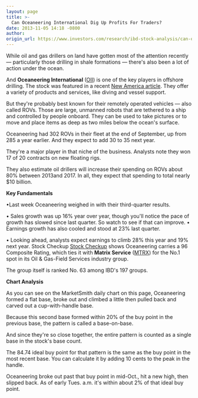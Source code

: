 ```yaml
---
layout: page
title: >-
  Can Oceaneering International Dig Up Profits For Traders?
date: 2013-11-05 14:18 -0800
author: 
origin_url: https://www.investors.com/research/ibd-stock-analysis/can-oceaneering-international-dig-up-profits-for-traders/
---
```





  

While oil and gas drillers on land have gotten most of the attention recently — particularly those drilling in shale formations — there's also been a lot of action under the ocean.

  

And **Oceaneering International** ([OII](https://research.investors.com/quote.aspx?symbol=OII)) is one of the key players in offshore drilling. The stock was featured in a recent [New America article](http://news.investors.com/business-the-new-america/103113-677437-oceaneering-international-eyes-offshore-oil-market.htm). They offer a variety of products and services, like diving and vessel support.

  

But they're probably best known for their remotely operated vehicles — also called ROVs. Those are large, unmanned robots that are tethered to a ship and controlled by people onboard. They can be used to take pictures or to move and place items as deep as two miles below the ocean's surface.

  

Oceaneering had 302 ROVs in their fleet at the end of September, up from 285 a year earlier. And they expect to add 30 to 35 next year.

  

They're a major player in that niche of the business. Analysts note they won 17 of 20 contracts on new floating rigs.

  

They also estimate oil drillers will increase their spending on ROVs about 80% between 2013and 2017. In all, they expect that spending to total nearly $10 billion.

  

**Key Fundamentals**

  

•Last week Oceaneering weighed in with their third-quarter results. 

  

• Sales growth was up 16% year over year, though you'll notice the pace of growth has slowed since last quarter. So watch to see if that can improve. • Earnings growth has also cooled and stood at 23% last quarter. 

  

• Looking ahead, analysts expect earnings to climb 28% this year and 19% next year. Stock Checkup [Stock Checkup](http://research.investors.com/stock-checkup/nyse-oceaneering-intl-inc-oii.aspx) shows Oceaneering carries a 96 Composite Rating, which ties it with **Matrix Service** ([MTRX](https://research.investors.com/quote.aspx?symbol=MTRX)) for the No.1 spot in its Oil & Gas-Field Services industry group.

  

The group itself is ranked No. 63 among IBD's 197 groups.

  

**Chart Analysis**

  

As you can see on the MarketSmith daily chart on this page, Oceaneering formed a flat base, broke out and climbed a little then pulled back and carved out a cup-with-handle base.

  

Because this second base formed within 20% of the buy point in the previous base, the pattern is called a base-on-base.

  

And since they're so close together, the entire pattern is counted as a single base in the stock's base count.

  

The 84.74 ideal buy point for that pattern is the same as the buy point in the most recent base. You can calculate it by adding 10 cents to the peak in the handle.

  

Oceaneering broke out past that buy point in mid-Oct., hit a new high, then slipped back. As of early Tues. a.m. it's within about 2% of that ideal buy point.




